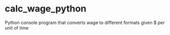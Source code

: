 # calc_wage_python
Python console program that converts wage to different formats given $ per unit of time
